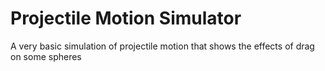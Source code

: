 # Projectile Motion Simulator
 A very basic simulation of projectile motion that shows the effects of drag on some spheres
